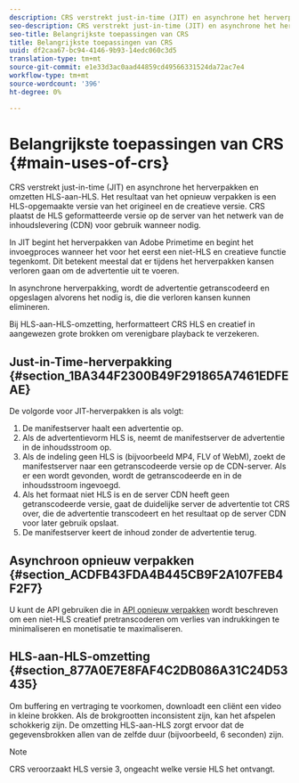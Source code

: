 ```yaml
---
description: CRS verstrekt just-in-time (JIT) en asynchrone het herverpakken en omzetten HLS-aan-HLS. Het resultaat van het opnieuw verpakken is een HLS-opgemaakte versie van het origineel en de creatieve versie. CRS plaatst de HLS geformatteerde versie op de server van het netwerk van de inhoudslevering (CDN) voor gebruik wanneer nodig.
seo-description: CRS verstrekt just-in-time (JIT) en asynchrone het herverpakken en omzetten HLS-aan-HLS. Het resultaat van het opnieuw verpakken is een HLS-opgemaakte versie van het origineel en de creatieve versie. CRS plaatst de HLS geformatteerde versie op de server van het netwerk van de inhoudslevering (CDN) voor gebruik wanneer nodig.
seo-title: Belangrijkste toepassingen van CRS
title: Belangrijkste toepassingen van CRS
uuid: df2caa67-bc94-4146-9b93-14edc060c3d5
translation-type: tm+mt
source-git-commit: e1e33d3ac0aad44859cd49566331524da72ac7e4
workflow-type: tm+mt
source-wordcount: '396'
ht-degree: 0%

---
```



# Belangrijkste toepassingen van CRS {#main-uses-of-crs}

CRS verstrekt just-in-time (JIT) en asynchrone het herverpakken en omzetten HLS-aan-HLS. Het resultaat van het opnieuw verpakken is een HLS-opgemaakte versie van het origineel en de creatieve versie. CRS plaatst de HLS geformatteerde versie op de server van het netwerk van de inhoudslevering (CDN) voor gebruik wanneer nodig.

In JIT begint het herverpakken van Adobe Primetime en begint het invoegproces wanneer het voor het eerst een niet-HLS en creatieve functie tegenkomt. Dit betekent meestal dat er tijdens het herverpakken kansen verloren gaan om de advertentie uit te voeren.

In asynchrone herverpakking, wordt de advertentie getranscodeerd en opgeslagen alvorens het nodig is, die die verloren kansen kunnen elimineren.

Bij HLS-aan-HLS-omzetting, herformatteert CRS HLS en creatief in aangewezen grote brokken om verenigbare playback te verzekeren.

## Just-in-Time-herverpakking {#section_1BA344F2300B49F291865A7461EDFEAE}

De volgorde voor JIT-herverpakken is als volgt:

1. De manifestserver haalt een advertentie op.
1. Als de advertentievorm HLS is, neemt de manifestserver de advertentie in de inhoudsstroom op.
1. Als de indeling geen HLS is (bijvoorbeeld MP4, FLV of WebM), zoekt de manifestserver naar een getranscodeerde versie op de CDN-server. Als er een wordt gevonden, wordt de getranscodeerde en in de inhoudsstroom ingevoegd.
1. Als het formaat niet HLS is en de server CDN heeft geen getranscodeerde versie, gaat de duidelijke server de advertentie tot CRS over, die de advertentie transcodeert en het resultaat op de server CDN voor later gebruik opslaat.
1. De manifestserver keert de inhoud zonder de advertentie terug.

## Asynchroon opnieuw verpakken {#section_ACDFB43FDA4B445CB9F2A107FEB4F2F7}

U kunt de API gebruiken die in [API opnieuw verpakken](../~old-creative-repackaging-service/api-repackage.md) wordt beschreven om een niet-HLS creatief pretranscoderen om verlies van indrukkingen te minimaliseren en monetisatie te maximaliseren.

## HLS-aan-HLS-omzetting {#section_877A0E7E8FAF4C2DB086A31C24D53435}

Om buffering en vertraging te voorkomen, downloadt een cliënt een video in kleine brokken. Als de brokgrootten inconsistent zijn, kan het afspelen schokkerig zijn. De omzetting HLS-aan-HLS zorgt ervoor dat de gegevensbrokken allen van de zelfde duur (bijvoorbeeld, 6 seconden) zijn.

>[!NOTE]
>
>CRS veroorzaakt HLS versie 3, ongeacht welke versie HLS het ontvangt.
